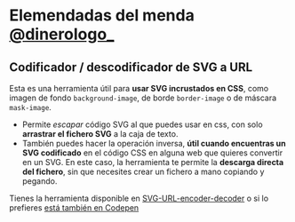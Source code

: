 # Elemendadas del menda [@dinerologo_](https://twitter.com/dinerologo_)
## Codificador / descodificador de SVG a URL

Esta es una herramienta útil para **usar SVG incrustados en CSS**, como imagen de fondo `background-image`, de borde `border-image` o de máscara `mask-image`.

* Permite *escapar* código SVG al que puedes usar en css, con solo **arrastrar el fichero SVG** a la caja de texto. 
* También puedes hacer la operación inversa, **útil cuando encuentras un SVG codificado** en el código CSS en alguna web que quieres convertir en un SVG. En este caso, la herramienta te permite la **descarga directa del fichero**, sin que necesites crear un fichero a mano copiando y pegando.

Tienes la herramienta disponible en [SVG-URL-encoder-decoder](https://sanbec.github.io/SVG-URL-encoder-decoder/) o si lo prefieres [está también en Codepen](https://codepen.io/sanbec/pen/yLpZgJw)
